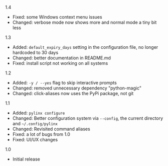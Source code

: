 1.4
- Fixed: some Windows context menu issues
- Changed: verbose mode now shows more and normal mode a tiny bit less

1.3
- Added: `default_expiry_days` setting in the configuration file, no longer hardcoded to 30 days
- Changed: better documentation in README.md
- Fixed: install script not working on all systems

1.2
- Added: `-y / --yes` flag to skip interactive prompts
- Changed: removed unnecessary dependency "python-magic"
- Changed: click-aliases now uses the PyPi package, not git

1.1
- Added: `pylinx configure`
- Changed: Better configuration system via `--config`, the current directory and `~/.config/pylinx`
- Changed: Revisited command aliases
- Fixed: a lot of bugs from 1.0
- Fixed: UI/UX changes

1.0
- Initial release